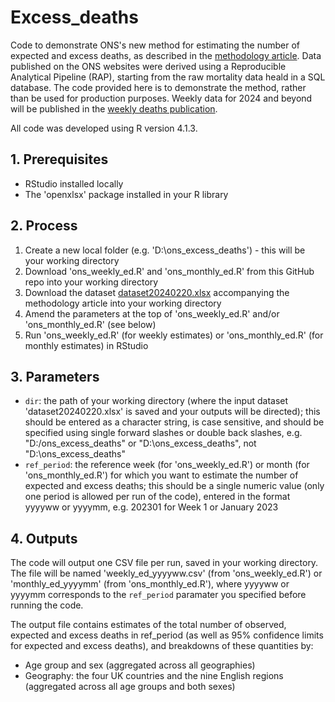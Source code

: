 # Excess_deaths
Code to demonstrate ONS's new method for estimating the number of expected and excess deaths, as described in the [methodology article](https://www.ons.gov.uk/peoplepopulationandcommunity/healthandsocialcare/causesofdeath/articles/estimatingexcessdeathsintheukmethodologychanges/february2024). Data published on the ONS websites were derived using a Reproducible Analytical Pipeline (RAP), starting from the raw mortality data heald in a SQL database. The code provided here is to demonstrate the method, rather than be used for production purposes. Weekly data for 2024 and beyond will be published in the [weekly deaths publication](https://www.ons.gov.uk/peoplepopulationandcommunity/birthsdeathsandmarriages/deaths/datasets/weeklyprovisionalfiguresondeathsregisteredinenglandandwales).

All code was developed using R version 4.1.3.

## 1. Prerequisites
* RStudio installed locally
* The 'openxlsx' package installed in your R library

## 2. Process
1. Create a new local folder (e.g. 'D:\ons_excess_deaths') - this will be your working directory
2. Download 'ons_weekly_ed.R' and 'ons_monthly_ed.R' from this GitHub repo into your working directory
3. Download the dataset [dataset20240220.xlsx](https://www.ons.gov.uk/peoplepopulationandcommunity/healthandsocialcare/causesofdeath/datasets/estimatingexcessdeathsintheukmethodologychanges) accompanying the methodology article into your working directory
4. Amend the parameters at the top of 'ons_weekly_ed.R' and/or 'ons_monthly_ed.R' (see below)
5. Run 'ons_weekly_ed.R' (for weekly estimates) or 'ons_monthly_ed.R' (for monthly estimates) in RStudio

## 3. Parameters
* `dir`: the path of your working directory (where the input dataset 'dataset20240220.xlsx' is saved and your outputs will be directed); this should be entered as a character string, is case sensitive, and should be specified using single forward slashes or double back slashes, e.g. "D:/ons_excess_deaths" or "D:\\ons_excess_deaths", not "D:\ons_excess_deaths"
* `ref_period`: the reference week (for 'ons_weekly_ed.R') or month (for 'ons_monthly_ed.R') for which you want to estimate the number of expected and excess deaths; this should be a single numeric value (only one period is allowed per run of the code), entered in the format yyyyww or yyyymm, e.g. 202301 for Week 1 or January 2023

## 4. Outputs
The code will output one CSV file per run, saved in your working directory. The file will be named 'weekly_ed_yyyyww.csv' (from 'ons_weekly_ed.R') or 'monthly_ed_yyyymm' (from 'ons_monthly_ed.R'), where yyyyww or yyyymm corresponds to the `ref_period` paramater you specified before running the code.

The output file contains estimates of the total number of observed, expected and excess deaths in ref_period (as well as 95% confidence limits for expected and excess deaths), and breakdowns of these quantities by:
* Age group and sex (aggregated across all geographies)
* Geography: the four UK countries and the nine English regions (aggregated across all age groups and both sexes)
